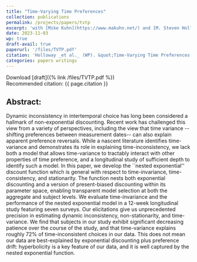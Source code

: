 ```yaml
---
title: "Time-Varying Time Preferences"
collection: publications
permalink: /projects/papers/tvtp
excerpt: 'with [Mike Kuhn](https://www.makuhn.net/) and [M. Steven Holloway](https://mstevenholloway.mmm.page/home)'
date: 2023-11-03
wp: true
draft-avail: true
paperurl: '/files/TVTP.pdf'
citation: 'Holloway _et al._ (WP). &quot;Time-Varying Time Preferences.&quot; <i>WIP</i>.'
categories: papers writings
---
```


Download [draft]({% link /files/TVTP.pdf %})<br>
Recommended citation: {{ page.citation }}
## Abstract:
Dynamic inconsistency in intertemporal choice has long been considered a hallmark of non-exponential discounting.  Recent work has challenged this view from a variety of perspectives, including the view that time variance --shifting preferences between measurement dates-- can also explain apparent preference reversals.  While a nascent literature identifies time-variance and demonstrates its role in explaining time-inconsistency, we lack both a model that allows time-variance to tractably interact with  other properties of time preference, and a longitudinal study of sufficient depth to identify such a model.  In this paper, we develop the ``nested exponential'' discount function which is general with respect to time-invariance, time-consistency, and stationarity.  The function nests both exponential discounting and a version of present-biased discounting within its parameter space, enabling transparent model selection at both the aggregate and subject levels.  We evaluate time-invariance and the performance of the nested exponential model in a 12-week longitudinal study featuring seven surveys.  Our elicitations give us unprecedented precision in estimating dynamic inconsistency, non-stationarity, and time-variance.  We find that subjects in our study exhibit significant decreasing patience over the course of the study, and that time-variance explains roughly 72\% of time-inconsistent choices in our data.  This does not mean our data are best-explained by exponential discounting plus preference drift: hyperbolicity is a key feature of our data, and it is well captured by the nested exponential function.

